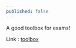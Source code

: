 ```yaml
---
published: false
---
```

A good toolbox for exams!






Link :
[toolbox](https://sir-pouya.tk/toolbox/ "tool box")